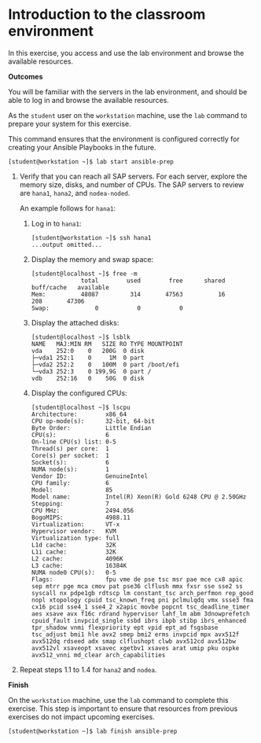 # Introduction to the classroom environment

In this exercise, you access and use the lab environment and browse the
available resources.

**Outcomes**

You will be familiar with the servers in the lab environment, and should
be able to log in and browse the available resources.

As the `student` user on the `workstation` machine, use the `lab`
command to prepare your system for this exercise.

This command ensures that the environment is configured correctly for
creating your Ansible Playbooks in the future.

    [student@workstation ~]$ lab start ansible-prep

1.  Verify that you can reach all SAP servers. For each server, explore
    the memory size, disks, and number of CPUs. The SAP servers to
    review are `hana1`, `hana2`, and `nodea-noded`.

    An example follows for `hana1`:

    1.  Log in to `hana1`:

            [student@workstation ~]$ ssh hana1
            ...output omitted...

    2.  Display the memory and swap space:

            [student@localhost ~]$ free -m
                          total        used        free      shared  buff/cache   available
            Mem:          48087         314       47563          16         208       47306
            Swap:             0           0           0

    3.  Display the attached disks:

            [student@localhost ~]$ lsblk
            NAME   MAJ:MIN RM   SIZE RO TYPE MOUNTPOINT
            vda    252:0    0   200G  0 disk
            ├─vda1 252:1    0     1M  0 part
            ├─vda2 252:2    0   100M  0 part /boot/efi
            └─vda3 252:3    0 199,9G  0 part /
            vdb    252:16   0    50G  0 disk

    4.  Display the configured CPUs:

            [student@localhost ~]$ lscpu
            Architecture:        x86_64
            CPU op-mode(s):      32-bit, 64-bit
            Byte Order:          Little Endian
            CPU(s):              6
            On-line CPU(s) list: 0-5
            Thread(s) per core:  1
            Core(s) per socket:  1
            Socket(s):           6
            NUMA node(s):        1
            Vendor ID:           GenuineIntel
            CPU family:          6
            Model:               85
            Model name:          Intel(R) Xeon(R) Gold 6248 CPU @ 2.50GHz
            Stepping:            7
            CPU MHz:             2494.056
            BogoMIPS:            4988.11
            Virtualization:      VT-x
            Hypervisor vendor:   KVM
            Virtualization type: full
            L1d cache:           32K
            L1i cache:           32K
            L2 cache:            4096K
            L3 cache:            16384K
            NUMA node0 CPU(s):   0-5
            Flags:               fpu vme de pse tsc msr pae mce cx8 apic sep mtrr pge mca cmov pat pse36 clflush mmx fxsr sse sse2 ss syscall nx pdpe1gb rdtscp lm constant_tsc arch_perfmon rep_good nopl xtopology cpuid tsc_known_freq pni pclmulqdq vmx ssse3 fma cx16 pcid sse4_1 sse4_2 x2apic movbe popcnt tsc_deadline_timer aes xsave avx f16c rdrand hypervisor lahf_lm abm 3dnowprefetch cpuid_fault invpcid_single ssbd ibrs ibpb stibp ibrs_enhanced tpr_shadow vnmi flexpriority ept vpid ept_ad fsgsbase tsc_adjust bmi1 hle avx2 smep bmi2 erms invpcid mpx avx512f avx512dq rdseed adx smap clflushopt clwb avx512cd avx512bw avx512vl xsaveopt xsavec xgetbv1 xsaves arat umip pku ospke avx512_vnni md_clear arch_capabilities

2.  Repeat steps 1.1 to 1.4 for `hana2` and `nodea`.

**Finish**

On the `workstation` machine, use the `lab` command to complete this
exercise. This step is important to ensure that resources from previous
exercises do not impact upcoming exercises.

    [student@workstation ~]$ lab finish ansible-prep
